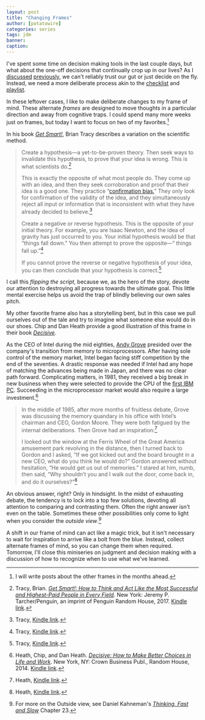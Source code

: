 ```yaml
---
layout: post
title: "Changing Frames"
author: [potatowire]
categories: series 
tags: jdm 
banner: 
caption: 
---
```


I've spent some time on decision making tools in the last couple days, but what about the one-off decisions that continually crop up in our lives? As I [discussed][1] [previously][2], we can't reliably trust our gut or just decide on the fly. Instead, we need a more deliberate process akin to the [checklist][3] and [playlist][4].

In these leftover cases, I like to make deliberate changes to my frame of mind. These alternate _frames_ are designed to move thoughts in a particular direction and away from cognitive traps. I could spend many more weeks just on frames, but today I want to focus on two of my favorites.[^1]

In his book [*Get Smart!*][5], Brian Tracy describes a variation on the scientific method.

> Create a hypothesis—a yet-to-be-proven theory. Then seek ways to invalidate this hypothesis, to prove that your idea is wrong. This is what scientists do.[^2]
> 
> This is exactly the opposite of what most people do. They come up with an idea, and then they seek corroboration and proof that their idea is a good one. They practice “[confirmation bias.][8]” They only look for confirmation of the validity of the idea, and they simultaneously reject all input or information that is inconsistent with what they have already decided to believe.[^3]
> 
> Create a negative or reverse hypothesis. This is the opposite of your initial theory. For example, you are Isaac Newton, and the idea of gravity has just occurred to you. Your initial hypothesis would be that “things fall down.” You then attempt to prove the opposite—“ things fall up.”[^4]
> 
> If you cannot prove the reverse or negative hypothesis of your idea, you can then conclude that your hypothesis is correct.[^5]

I call this *flipping the script*, because we, as the hero of the story, devote our attention to destroying all progress towards the ultimate goal. This little mental exercise helps us avoid the trap of blindly believing our own sales pitch.

My other favorite frame also has a storytelling bent, but in this case we pull ourselves out of the tale and try to imagine what someone else would do in our shoes. Chip and Dan Heath provide a good illustration of this frame in their book [*Decisive*][12].

As the CEO of Intel during the mid eighties, [Andy Grove][13] presided over the company's transition from memory to microprocessors. After having sole control of the memory market, Intel began facing stiff competition by the end of the seventies. A drastic response was needed if Intel had any hope of matching the advances being made in Japan, and there was no clear path forward. Complicating matters, in 1981, they received a big break in new business when they were selected to provide the CPU of the [first IBM PC][14]. Succeeding in the microprocessor market would also require a large investment.[^6]

> In the middle of 1985, after more months of fruitless debate, Grove was discussing the memory quandary in his office with Intel’s chairman and CEO, Gordon Moore. They were both fatigued by the internal deliberations. Then Grove had an inspiration:[^7]
> 
> I looked out the window at the Ferris Wheel of the Great America amusement park revolving in the distance, then I turned back to Gordon and I asked, “If we got kicked out and the board brought in a new CEO, what do you think he would do?” Gordon answered without hesitation, “He would get us out of memories.” I stared at him, numb, then said, “Why shouldn’t you and I walk out the door, come back in, and do it ourselves?”[^8]

An obvious answer, right? Only in hindsight. In the midst of exhausting debate, the tendency is to lock into a top few solutions, devoting all attention to comparing and contrasting them. Often the right answer isn't even on the table. Sometimes these other possibilities only come to light when you consider the _outside view_.[^9]

A shift in our frame of mind can act like a magic trick, but it isn't necessary to wait for inspiration to arrive like a bolt from the blue. Instead, collect alternate frames of mind, so you can change them when required.  Tomorrow, I'll close this miniseries on judgment and decision making with a discussion of how to recognize when to use what we've learned.

[^1]:	I will write posts about the other frames in the months ahead.

[^2]:	Tracy, Brian. [*Get Smart!: How to Think and Act Like the Most Successful and Highest-Paid People in Every Field*][6]. New York: Jeremy P. Tarcher/Penguin, an imprint of Penguin Random House, 2017. [Kindle link][7].

[^3]:	Tracy, [Kindle link][9].

[^4]:	Tracy, [Kindle link][10].

[^5]:	Tracy, [Kindle link][11].

[^6]:	Heath, Chip, and Dan Heath. [*Decisive: How to Make Better Choices in Life and Work*][15]. New York, NY: Crown Business Publ., Random House, 2014. [Kindle link][16].

[^7]:	Heath, [Kindle link][17].

[^8]:	Heath, [Kindle link][18].

[^9]:	For more on the Outside view, see Daniel Kahneman's [*Thinking, Fast and Slow*](https://www.amazon.com/dp/0374533555/?tag=potatowire-20) Chapter 23.

[1]:	https://with.thegra.in/flirting-with-absurdity
[2]:	https://with.thegra.in/fake-news-and-bad-actors
[3]:	https://with.thegra.in/checklists
[4]:	https://with.thegra.in/playlists
[5]:	https://www.amazon.com/dp/B00YBA7OKY/?tag=potatowire-20
[6]:	https://www.amazon.com/dp/B00YBA7OKY/?tag=potatowire-20
[7]:	http://a.co/7tddFTp
[8]:	https://en.wikipedia.org/wiki/Confirmation_bias
[9]:	http://a.co/1hhKAfm
[10]:	http://a.co/2Nzloq9
[11]:	http://a.co/bUO6o6r
[12]:	https://www.amazon.com/dp/B009JU6UPG/?tag=potatowire-20
[13]:	https://en.wikipedia.org/wiki/Andrew_Grove
[14]:	https://en.wikipedia.org/wiki/IBM_Personal_Computer
[15]:	https://www.amazon.com/dp/B009JU6UPG/?tag=potatowire-20
[16]:	http://a.co/cso2fek
[17]:	http://a.co/dwGHHd3
[18]:	http://a.co/7lfb7Li
